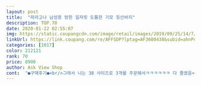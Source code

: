 ```yaml
---
layout: post 
title:  "파라고나 남성용 방한 일자핏 도톰한 기모 등산바지" 
description: TOP.70 
date: 2020-01-22 02:55:07 
img: https://static.coupangcdn.com/image/retail/images/2019/09/25/14/7/dcdd1baf-36f7-4d72-b618-42f4f5b7616c.jpg 
linkUrl: https://link.coupang.com/re/AFFSDP?lptag=AF3600438&subid=ahnPublicAsk&pageKey=306681235&itemId=966868468&vendorItemId=5373075135&traceid=V0-113-bd9b24116ddde196 
categories: [1017] 
color: 212121 
rank: 70 
price: 8900 
author: Ask View Shop 
cont:  "●구매후기●<br/>그래서 나는 38 사이즈로 3개를 주문해서ㅋㅋㅋㅋㅋㅋ 다 줄였음<br/>그러니까 일반적인 핏이나 길이 실의 박음질 이런걸 평가할 순 없고<br/>그러면서 어무니 말씀이 늘리는게 어렵지 줄이는건 다 가져오랬음<br/>그리고 우리 베짱이네 엄니 아부지는 창신동에서 40년동안 여성복 공장 운영하셨음<br/>나 몸무게 40키로 뺐을 때도 내 옷 다 줄여주심<br/>남들은 수선비가 더 나온다고 하지만ㅋㅋ 나는 얼마전에 엄니 홍삼 11마넌짜리 사다드렸으니까<br/>다만 조금 걱정이 되는 부분은 후기들을 보니 자크가 쉽게 빨리 고장난다고 하는데 그런부분만 빼고 저는 아주 만족입니다.<br/><br/>많이 나가는 사이즈는 가격이 좀 비싸고<br/>많이 안나가는 사이즈는 가격이 저렴함<br/>배송과 착용감도 매우 좋은데요  주머니랑 지퍼가 입은지  이틀도 안되서 터지네요  지퍼부분이 터졋어도 그 이중으로 덮어져서 티는 잘안나네요 가성비 치고 괜찮다생각해요 다만  지퍼부분이나 주머니부분은 약한거같으니 참고하시고 사면될거같아요<br/>솔직하게 평가 하겠음<br/>솔직한 후기가 구매하시는 분들에게 도움이 되실거라 생각이되서 말씀드립니다.<br/><br/>아싸호랑나비<br/>아침에 나 출근할 때 8시쯤 공장 들려서 맞겼다가 오후에 6시 안되서 찾아왔으니까<br/>어무니가 맞춤으로 다듬어죠서  베짱이의 극호를 받고 있음ㅋㅋㅋ<br/>왜냐면 싹다 뜯어서 베짱이 다리길이 맞춤 제작... <br/>ㅋㅋㅋㅋㅋ 수선... <br/><br/>이 옷도 34 사이즈는 13900원인가 그런데 38 사이즈는 9900원 이었음<br/>이 옷은 우리 베짱이가 배달 일 하는 척 할 때 입을 작업복ㅋㅋㅋ<br/>저는 현장에서 작업복으로 입으려고 샀는데 일단 사이즈 길이 천두깨 다 마음에 듭니다.<br/><br/>저도 후기를 참고해서 구매하니까요<br/>제가 키178  몸무게78 인데 잘 맞네요.<br/><br/>천은 가볍고 따뜻하고ㅋㅋㅋ<br/>쿠팡 로켓 배송은<br/>퉁치지뭐... <br/> 글구 아들옷인데 뭐 :D 기쁜마음으로 후딱 하셨을ㅋㅋㅋㅋㅋ<br/>후딱하셨을꺼아... <br/>그러쳐? 여튼 나는 나쁜 며늘아기하고<br/>그래서 나는 38 사이즈로 3개를 주문해서ㅋㅋㅋㅋㅋㅋ 다 줄였음<br/>그러니까 일반적인 핏이나 길이 실의 박음질 이런걸 평가할 순 없고<br/>그러면서 어무니 말씀이 늘리는게 어렵지 줄이는건 다 가져오랬음<br/>그리고 우리 베짱이네 엄니 아부지는 창신동에서 40년동안 여성복 공장 운영하셨음<br/>나 몸무게 40키로 뺐을 때도 내 옷 다 줄여주심<br/>남들은 수선비가 더 나온다고 하지만ㅋㅋ 나는 얼마전에 엄니 홍삼 11마넌짜리 사다드렸으니까<br/>다만 조금 걱정이 되는 부분은 후기들을 보니 자크가 쉽게 빨리 고장난다고 하는데 그런부분만 빼고 저는 아주 만족입니다.<br/><br/>많이 나가는 사이즈는 가격이 좀 비싸고<br/>많이 안나가는 사이즈는 가격이 저렴함<br/>배송과 착용감도 매우 좋은데요  주머니랑 지퍼가 입은지  이틀도 안되서 터지네요  지퍼부분이 터졋어도 그 이중으로 덮어져서 티는 잘안나네요 가성비 치고 괜찮다생각해요 다만  지퍼부분이나 주머니부분은 약한거같으니 참고하시고 사면될거같아요<br/>솔직하게 평가 하겠음<br/>솔직한 후기가 구매하시는 분들에게 도움이 되실거라 생각이되서 말씀드립니다.<br/><br/>아싸호랑나비<br/>아침에 나 출근할 때 8시쯤 공장 들려서 맞겼다가 오후에 6시 안되서 찾아왔으니까<br/>어무니가 맞춤으로 다듬어죠서  베짱이의 극호를 받고 있음ㅋㅋㅋ<br/>왜냐면 싹다 뜯어서 베짱이 다리길이 맞춤 제작... <br/>ㅋㅋㅋㅋㅋ 수선... <br/><br/>이 옷도 34 사이즈는 13900원인가 그런데 38 사이즈는 9900원 이었음<br/>이 옷은 우리 베짱이가 배달 일 하는 척 할 때 입을 작업복ㅋㅋㅋ<br/>저는 현장에서 작업복으로 입으려고 샀는데 일단 사이즈 길이 천두깨 다 마음에 듭니다.<br/><br/>저도 후기를 참고해서 구매하니까요<br/>제가 키178  몸무게78 인데 잘 맞네요.<br/><br/>천은 가볍고 따뜻하고ㅋㅋㅋ<br/>쿠팡 로켓 배송은<br/>퉁치지뭐... <br/> 글구 아들옷인데 뭐 :D 기쁜마음으로 후딱 하셨을ㅋㅋㅋㅋㅋ<br/>후딱하셨을꺼아... <br/>그러쳐? 여튼 나는 나쁜 며늘아기하고<br/>" 
---
```

